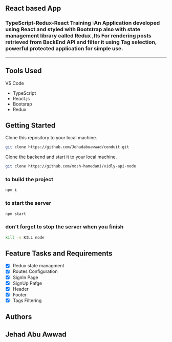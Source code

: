 ## React based App

### TypeScript-Redux-React Training :An Application developed using React and styled with Bootstrap also with state management library called Redux ,Its For rendering posts retrieved from BackEnd API and filter it using Tag selection, powerful protected application for simple use.
---

## Tools Used

VS Code

- TypeScript
- React.js
- Bootsrap
- Redux

## Getting Started

Clone this repository to your local machine.

```bash
git clone https://github.com/Jehadabuawwad/conduit.git
```
Clone the backend and start it to your local machine.

```bash
git clone https://github.com/mosh-hamedani/vidly-api-node
```
### to build the project

```bash
npm i
```

### to start the server

```bash
npm start
```

### don't forget to stop the server when you finish

```bash
kill -s KILL node
```

## Feature Tasks and Requirements

- [x] Redux state managment
- [x] Routes Configuration
- [x] SignIn Page
- [x] SignUp Pafge
- [x] Header
- [x] Footer
- [x] Tags Filtering

## Authors

## Jehad Abu Awwad

